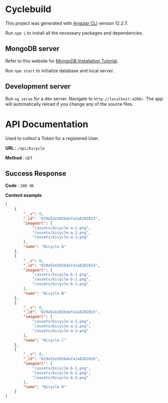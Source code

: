 # Cyclebuild

This project was generated with [Angular CLI](https://github.com/angular/angular-cli) version 12.2.7.

Run `npm i` to install all the necessary packages and dependencies. 

## MongoDB server

Refer to this website for [MongoDB Installation Tutorial](https://www.mongodb.com/docs/manual/installation/?_ga=2.32940920.712864826.1654279176-919443297.1654279175).

Run `npm start` to initialize database and local server. 

## Development server

Run `ng serve` for a dev server. Navigate to `http://localhost:4200/`. The app will automatically reload if you change any of the source files.


# API Documentation

Used to collect a Token for a registered User.

**URL** : `/api/bicycle`

**Method** : `GET`

## Success Response

**Code** : `200 OK`

**Content example**

```json
[
    {
        "__v": 0,
        "_id": "629a52e202bdafa1a8282813",
        "imageUrl": [
            "/assets/bicycle-a-1.png",
            "/assets/bicycle-a-2.png",
            "/assets/bicycle-a-3.png"
        ],
        "name": "Bicycle A"
    },
    {
        "__v": 0,
        "_id": "629a52e202bdafa1a8282814",
        "imageUrl": [
            "/assets/bicycle-b-1.png",
            "/assets/bicycle-b-2.png",
            "/assets/bicycle-b-3.png"
        ],
        "name": "Bicycle B"
    },
    {
        "__v": 0,
        "_id": "629a52e202bdafa1a8282815",
        "imageUrl": [
            "/assets/bicycle-a-1.png",
            "/assets/bicycle-a-2.png",
            "/assets/bicycle-a-3.png"
        ],
        "name": "Bicycle C"
    },
    {
        "__v": 0,
        "_id": "629a52e202bdafa1a8282816",
        "imageUrl": [
            "/assets/bicycle-b-1.png",
            "/assets/bicycle-b-2.png",
            "/assets/bicycle-b-3.png"
        ],
        "name": "Bicycle D"
    }
]

```

